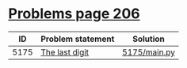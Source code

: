 # [Problems page 206](https://www.e-olymp.com/en/problems?page=206)


| ID   | Problem statement                                          | Solution                     |
|------|------------------------------------------------------------|------------------------------|
| 5175 | [The last digit](https://www.e-olymp.com/en/problems/5175) | [5175/main.py](5175/main.py) |

